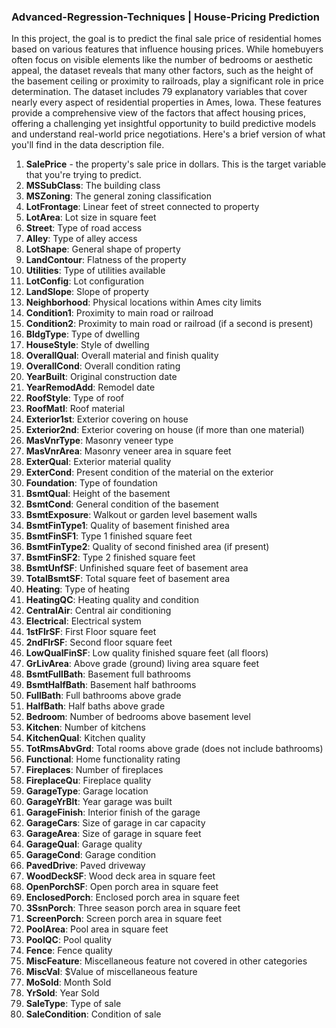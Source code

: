 ### Advanced-Regression-Techniques | House-Pricing Prediction 
In this project, the goal is to predict the final sale price of residential homes based on various features that influence housing prices. While homebuyers often focus on visible elements like the number of bedrooms or aesthetic appeal, the dataset reveals that many other factors, such as the height of the basement ceiling or proximity to railroads, play a significant role in price determination.
The dataset includes 79 explanatory variables that cover nearly every aspect of residential properties in Ames, Iowa. These features provide a comprehensive view of the factors that affect housing prices, offering a challenging yet insightful opportunity to build predictive models and understand real-world price negotiations. Here's a brief version of what you'll find in the data description file.


1. **SalePrice** - the property's sale price in dollars. This is the target variable that you're trying to predict.
2. **MSSubClass**: The building class
3. **MSZoning**: The general zoning classification
4. **LotFrontage**: Linear feet of street connected to property
5. **LotArea**: Lot size in square feet
6. **Street**: Type of road access
7. **Alley**: Type of alley access
8. **LotShape**: General shape of property
9. **LandContour**: Flatness of the property
10. **Utilities**: Type of utilities available
11. **LotConfig**: Lot configuration
12. **LandSlope**: Slope of property
13. **Neighborhood**: Physical locations within Ames city limits
14. **Condition1**: Proximity to main road or railroad
15. **Condition2**: Proximity to main road or railroad (if a second is present)
16. **BldgType**: Type of dwelling
17. **HouseStyle**: Style of dwelling
18. **OverallQual**: Overall material and finish quality
19. **OverallCond**: Overall condition rating
20. **YearBuilt**: Original construction date
21. **YearRemodAdd**: Remodel date
22. **RoofStyle**: Type of roof
23. **RoofMatl**: Roof material
24. **Exterior1st**: Exterior covering on house
25. **Exterior2nd**: Exterior covering on house (if more than one material)
26. **MasVnrType**: Masonry veneer type
27. **MasVnrArea**: Masonry veneer area in square feet
28. **ExterQual**: Exterior material quality
29. **ExterCond**: Present condition of the material on the exterior
30. **Foundation**: Type of foundation
31. **BsmtQual**: Height of the basement
32. **BsmtCond**: General condition of the basement
33. **BsmtExposure**: Walkout or garden level basement walls
34. **BsmtFinType1**: Quality of basement finished area
35. **BsmtFinSF1**: Type 1 finished square feet
36. **BsmtFinType2**: Quality of second finished area (if present)
37. **BsmtFinSF2**: Type 2 finished square feet
38. **BsmtUnfSF**: Unfinished square feet of basement area
39. **TotalBsmtSF**: Total square feet of basement area
40. **Heating**: Type of heating
41. **HeatingQC**: Heating quality and condition
42. **CentralAir**: Central air conditioning
43. **Electrical**: Electrical system
44. **1stFlrSF**: First Floor square feet
45. **2ndFlrSF**: Second floor square feet
46. **LowQualFinSF**: Low quality finished square feet (all floors)
47. **GrLivArea**: Above grade (ground) living area square feet
48. **BsmtFullBath**: Basement full bathrooms
49. **BsmtHalfBath**: Basement half bathrooms
50. **FullBath**: Full bathrooms above grade
51. **HalfBath**: Half baths above grade
52. **Bedroom**: Number of bedrooms above basement level
53. **Kitchen**: Number of kitchens
54. **KitchenQual**: Kitchen quality
56. **TotRmsAbvGrd**: Total rooms above grade (does not include bathrooms)
57. **Functional**: Home functionality rating
58. **Fireplaces**: Number of fireplaces
59. **FireplaceQu**: Fireplace quality
60. **GarageType**: Garage location
61. **GarageYrBlt**: Year garage was built
62. **GarageFinish**: Interior finish of the garage
63. **GarageCars**: Size of garage in car capacity
64. **GarageArea**: Size of garage in square feet
65. **GarageQual**: Garage quality
66. **GarageCond**: Garage condition
67. **PavedDrive**: Paved driveway
68. **WoodDeckSF**: Wood deck area in square feet
69. **OpenPorchSF**: Open porch area in square feet
70. **EnclosedPorch**: Enclosed porch area in square feet
71. **3SsnPorch**: Three season porch area in square feet
72. **ScreenPorch**: Screen porch area in square feet
73. **PoolArea**: Pool area in square feet
74. **PoolQC**: Pool quality
75. **Fence**: Fence quality
76. **MiscFeature**: Miscellaneous feature not covered in other categories
77. **MiscVal**: $Value of miscellaneous feature
78. **MoSold**: Month Sold
79. **YrSold**: Year Sold
80. **SaleType**: Type of sale
81. **SaleCondition**: Condition of sale
